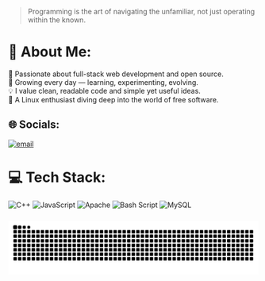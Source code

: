 > Programming is the art of navigating the unfamiliar, not just operating within the known.

# 💫 About Me:
🔧 Passionate about full-stack web development and open source.<br>🌱 Growing every day — learning, experimenting, evolving.<br>💡 I value clean, readable code and simple yet useful ideas.<br>🐧 A Linux enthusiast diving deep into the world of free software.


## 🌐 Socials:
[![email](https://img.shields.io/badge/Email-D14836?logo=gmail&logoColor=white)](mailto:kyora.uwu@proton.me) 

# 💻 Tech Stack:
![C++](https://img.shields.io/badge/c++-%2300599C.svg?style=for-the-badge&logo=c%2B%2B&logoColor=white) ![JavaScript](https://img.shields.io/badge/javascript-%23323330.svg?style=for-the-badge&logo=javascript&logoColor=%23F7DF1E) ![Apache](https://img.shields.io/badge/apache-%23D42029.svg?style=for-the-badge&logo=apache&logoColor=white) ![Bash Script](https://img.shields.io/badge/bash_script-%23121011.svg?style=for-the-badge&logo=gnu-bash&logoColor=white) ![MySQL](https://img.shields.io/badge/mysql-4479A1.svg?style=for-the-badge&logo=mysql&logoColor=white)


###

<img src="https://raw.githubusercontent.com/Kyorasawa/Kyorasawa/output/snake.svg" alt="Snake animation" />

###

